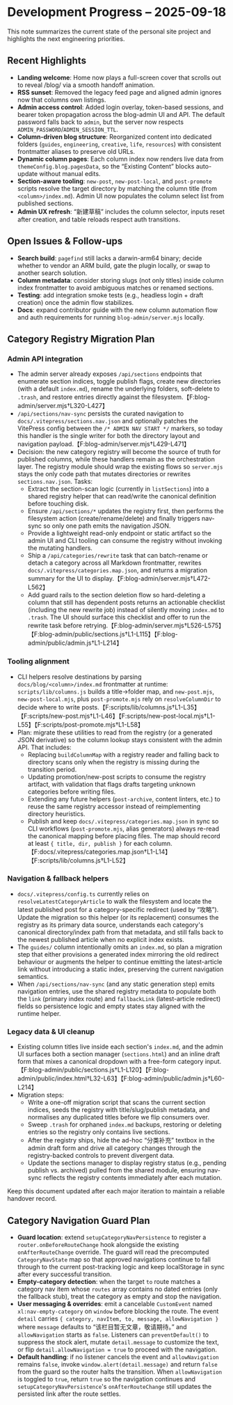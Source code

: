 # Development Progress – 2025-09-18

This note summarizes the current state of the personal site project and highlights the next engineering priorities.

## Recent Highlights
- **Landing welcome**: Home now plays a full-screen cover that scrolls out to reveal /blog/ via a smooth handoff animation.
- **RSS sunset**: Removed the legacy feed page and aligned admin ignores now that columns own listings.
- **Admin access control**: Added login overlay, token-based sessions, and bearer token propagation across the blog-admin UI and API. The default password falls back to `admin`, but the server now respects `ADMIN_PASSWORD`/`ADMIN_SESSION_TTL`.
- **Column-driven blog structure**: Reorganized content into dedicated folders (`guides`, `engineering`, `creative`, `life`, `resources`) with consistent frontmatter aliases to preserve old URLs.
- **Dynamic column pages**: Each column index now renders live data from `themeConfig.blog.pagesData`, so the “Existing Content” blocks auto-update without manual edits.
- **Section-aware tooling**: `new-post`, `new-post-local`, and `post-promote` scripts resolve the target directory by matching the column title (from `<column>/index.md`). Admin UI now populates the column select list from published sections.
- **Admin UX refresh**: “新建草稿” includes the column selector, inputs reset after creation, and table reloads respect auth transitions.

## Open Issues & Follow-ups
- **Search build**: `pagefind` still lacks a darwin-arm64 binary; decide whether to vendor an ARM build, gate the plugin locally, or swap to another search solution.
- **Column metadata**: consider storing slugs (not only titles) inside column index frontmatter to avoid ambiguous matches or renamed sections.
- **Testing**: add integration smoke tests (e.g., headless login + draft creation) once the admin flow stabilizes.
- **Docs**: expand contributor guide with the new column automation flow and auth requirements for running `blog-admin/server.mjs` locally.

## Category Registry Migration Plan

### Admin API integration
- The admin server already exposes `/api/sections` endpoints that enumerate section indices, toggle publish flags, create new directories (with a default `index.md`), rename the underlying folders, soft-delete to `.trash`, and restore entries directly against the filesystem.【F:blog-admin/server.mjs†L320-L427】
- `/api/sections/nav-sync` persists the curated navigation to `docs/.vitepress/sections.nav.json` and optionally patches the VitePress config between the `/* ADMIN NAV START */` markers, so today this handler is the single writer for both the directory layout and navigation payload.【F:blog-admin/server.mjs†L429-L471】
- Decision: the new category registry will become the source of truth for published columns, while these handlers remain as the orchestration layer. The registry module should wrap the existing flows so `server.mjs` stays the only code path that mutates directories or rewrites `sections.nav.json`. Tasks:
  - Extract the section-scan logic (currently in `listSections`) into a shared registry helper that can read/write the canonical definition before touching disk.
  - Ensure `/api/sections/*` updates the registry first, then performs the filesystem action (create/rename/delete) and finally triggers nav-sync so only one path emits the navigation JSON.
  - Provide a lightweight read-only endpoint or static artifact so the admin UI and CLI tooling can consume the registry without invoking the mutating handlers.
  - Ship a `/api/categories/rewrite` task that can batch-rename or detach a category across all Markdown frontmatter, rewrites `docs/.vitepress/categories.map.json`, and returns a migration summary for the UI to display.【F:blog-admin/server.mjs†L472-L562】
  - Add guard rails to the section deletion flow so hard-deleting a column that still has dependent posts returns an actionable checklist (including the new rewrite job) instead of silently moving `index.md` to `.trash`. The UI should surface this checklist and offer to run the rewrite task before retrying.【F:blog-admin/server.mjs†L526-L575】【F:blog-admin/public/sections.js†L1-L115】【F:blog-admin/public/admin.js†L1-L214】

### Tooling alignment
- CLI helpers resolve destinations by parsing `docs/blog/<column>/index.md` frontmatter at runtime: `scripts/lib/columns.js` builds a title→folder map, and `new-post.mjs`, `new-post-local.mjs`, plus `post-promote.mjs` rely on `resolveColumnDir` to decide where to write posts.【F:scripts/lib/columns.js†L1-L35】【F:scripts/new-post.mjs†L1-L46】【F:scripts/new-post-local.mjs†L1-L55】【F:scripts/post-promote.mjs†L1-L58】
- Plan: migrate these utilities to read from the registry (or a generated JSON derivative) so the column lookup stays consistent with the admin API. That includes:
  - Replacing `buildColumnMap` with a registry reader and falling back to directory scans only when the registry is missing during the transition period.
  - Updating promotion/new-post scripts to consume the registry artifact, with validation that flags drafts targeting unknown categories before writing files.
  - Extending any future helpers (`post-archive`, content linters, etc.) to reuse the same registry accessor instead of reimplementing directory heuristics.
  - Publish and keep `docs/.vitepress/categories.map.json` in sync so CLI workflows (`post-promote.mjs`, alias generators) always re-read the canonical mapping before placing files. The map should record at least `{ title, dir, publish }` for each column.【F:docs/.vitepress/categories.map.json†L1-L14】【F:scripts/lib/columns.js†L1-L52】

### Navigation & fallback helpers
- `docs/.vitepress/config.ts` currently relies on `resolveLatestCategoryArticle` to walk the filesystem and locate the latest published post for a category-specific redirect (used by “攻略”). Update the migration so this helper (or its replacement) consumes the registry as its primary data source, understands each category's canonical directory/index path from that metadata, and still falls back to the newest published article when no explicit index exists.
- The `guides/` column intentionally omits an `index.md`, so plan a migration step that either provisions a generated index mirroring the old redirect behaviour or augments the helper to continue emitting the latest-article link without introducing a static index, preserving the current navigation semantics.
- When `/api/sections/nav-sync` (and any static generation step) emits navigation entries, use the shared registry metadata to populate both the `link` (primary index route) and `fallbackLink` (latest-article redirect) fields so persistence logic and empty states stay aligned with the runtime helper.

### Legacy data & UI cleanup
- Existing column titles live inside each section's `index.md`, and the admin UI surfaces both a section manager (`sections.html`) and an inline draft form that mixes a canonical dropdown with a free-form category input.【F:blog-admin/public/sections.js†L1-L120】【F:blog-admin/public/index.html†L32-L63】【F:blog-admin/public/admin.js†L60-L214】
- Migration steps:
  - Write a one-off migration script that scans the current section indices, seeds the registry with title/slug/publish metadata, and normalises any duplicated titles before we flip consumers over.
  - Sweep `.trash` for orphaned `index.md` backups, restoring or deleting entries so the registry only contains live sections.
  - After the registry ships, hide the ad-hoc “分类补充” textbox in the admin draft form and drive all category changes through the registry-backed controls to prevent divergent data.
  - Update the sections manager to display registry status (e.g., pending publish vs. archived) pulled from the shared module, ensuring nav-sync reflects the registry contents immediately after each mutation.

Keep this document updated after each major iteration to maintain a reliable handover record.

## Category Navigation Guard Plan

- **Guard location**: extend `setupCategoryNavPersistence` to register a `router.onBeforeRouteChange` hook alongside the existing `onAfterRouteChange` override. The guard will read the precomputed `CategoryNavState` map so that approved navigations continue to fall through to the current post-tracking logic and keep localStorage in sync after every successful transition.
- **Empty-category detection**: when the target `to` route matches a category nav item whose `routes` array contains no dated entries (only the fallback stub), treat the category as empty and stop the navigation.
- **User messaging & overrides**: emit a cancelable `CustomEvent` named `xl:nav-empty-category` on `window` before blocking the route. The event `detail` carries `{ category, navItem, to, message, allowNavigation }` where `message` defaults to “该栏目暂无文章，敬请期待。” and `allowNavigation` starts as `false`. Listeners can `preventDefault()` to suppress the stock alert, mutate `detail.message` to customize the text, or flip `detail.allowNavigation = true` to proceed with the navigation.
- **Default handling**: if no listener cancels the event and `allowNavigation` remains `false`, invoke `window.alert(detail.message)` and return `false` from the guard so the router halts the transition. When `allowNavigation` is toggled to `true`, return `true` so the navigation continues and `setupCategoryNavPersistence`'s `onAfterRouteChange` still updates the persisted link after the route settles.





